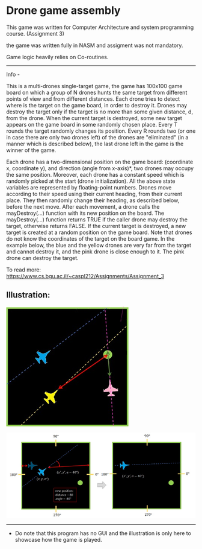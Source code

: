 # Drone game assembly

This game was written for Computer Architecture and system programming course. (Assignment 3)

the game was written fully in NASM and assigment was not mandatory.

Game logic heavily relies on Co-routines.

-----

Info -

This is a multi-drones single-target game, the game has 100x100 game board on which a group of N drones hunts the same target from different points of view and from different distances. Each drone tries to detect where is the target on the game board, in order to destroy it. Drones may destroy the target only if the target is no more than some given distance, d, from the drone. When the current target is destroyed, some new target appears on the game board in some randomly chosen place. Every T rounds the target randomly changes its position. Every R rounds two (or one in case there are only two drones left) of the drones are "eliminated" (in a manner which is described below), the last drone left in the game is the winner of the game.

Each drone has a two-dimensional position on the game board: (coordinate x, coordinate y), and direction (angle from x-axis)*, two drones may occupy the same position. Moreover, each drone has a constant speed which is randomly picked at the start (drone initialization). All the above state variables are represented by floating-point numbers. Drones move according to their speed using their current heading, from their current place. They then randomly change their heading, as described below, before the next move. After each movement, a drone calls the mayDestroy(…) function with its new position on the board. The mayDestroy(…) function returns TRUE if the caller drone may destroy the target, otherwise returns FALSE. If the current target is destroyed, a new target is created at a random position on the game board. Note that drones do not know the coordinates of the target on the board game. In the example below, the blue and the yellow drones are very far from the target and cannot destroy it, and the pink drone is close enough to it. The pink drone can destroy the target.

To read more:
https://www.cs.bgu.ac.il/~caspl212/Assignments/Assignment_3


Illustration:
------



![Screenshot](Ass3.png)

![Screenshot](Ass3_1.png)

------

* Do note that this program has no GUI and the illustration is only here to showcase how the game is played.

